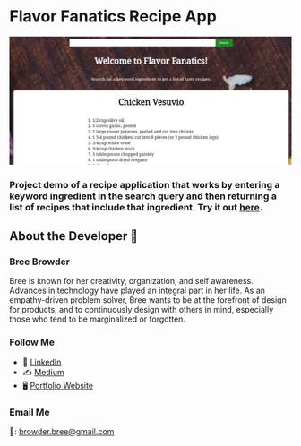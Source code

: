 # Flavor Fanatics Recipe App

![](https://github.com/breebrowder/flavor-fanatics/blob/gh-pages/img/flav_fan.png)

### Project demo of a recipe application that works by entering a keyword ingredient in the search query and then returning a list of recipes that include that ingredient. Try it out [here](https://breebrowder.github.io/flavor-fanatics).


## About the Developer  💬

### Bree Browder

Bree is known for her creativity, organization, and self awareness. Advances in technology have played an integral part in her life. As an empathy-driven problem solver, Bree wants to be at the forefront of design for products, and to continuously design with others in mind, especially those who tend to be marginalized or forgotten.

### Follow Me

- 📁 [LinkedIn](https://www.linkedin.com/in/breebrowder/)
- ✍️ [Medium](https://medium.com/@breebrowder)
- 🖥️ [Portfolio Website](https://www.breebrowder.com/)

### Email Me
📩: browder.bree@gmail.com
